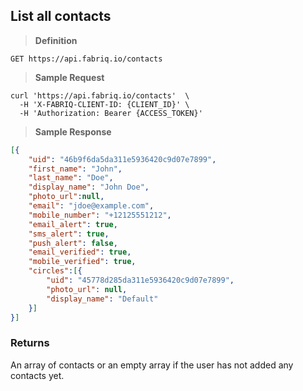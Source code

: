 ## List all contacts

> **Definition**

```text
GET https://api.fabriq.io/contacts
```

> **Sample Request**

```shell
curl 'https://api.fabriq.io/contacts'  \
  -H 'X-FABRIQ-CLIENT-ID: {CLIENT_ID}' \
  -H 'Authorization: Bearer {ACCESS_TOKEN}'
```

> **Sample Response**

```json
[{
    "uid": "46b9f6da5da311e5936420c9d07e7899",
    "first_name": "John",
    "last_name": "Doe",
    "display_name": "John Doe",
    "photo_url":null,
    "email": "jdoe@example.com",
    "mobile_number": "+12125551212",
    "email_alert": true,
    "sms_alert": true,
    "push_alert": false,
    "email_verified": true,
    "mobile_verified": true,
    "circles":[{
        "uid": "45778d285da311e5936420c9d07e7899",
        "photo_url": null,
        "display_name": "Default"
    }]
}]
```

### Returns
An array of contacts or an empty array if the user has not added any contacts yet.
